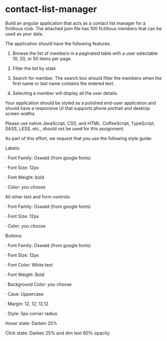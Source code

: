 # contact-list-manager

Build an angular application that acts as a contact list manager for a fictitious club.  The attached json file has 100 fictitious members that can be used as your data.

 

The application should have the following features:

 

1. Browse the list of members in a paginated table with a user selectable 10, 20, or 50 items per page.

2. Filter the list by state

3. Search for member.  The search box should filter the members when the first name or last name contains the entered text.

4. Selecting a member will display all the user details.

 

Your application should be styled as a polished end-user application and should have a responsive UI that supports phone portrait and desktop screen widths.

 

Please use native JavaScript, CSS, and HTML.  CoffeeScript, TypeScript, SASS, LESS, etc., should not be used for this assignment.

 

As part of this effort, we request that you use the following style guide:

 

Labels:

·        Font Family: Oswald (from google fonts)

·        Font Size: 12px

·        Font Weight: bold

·        Color: *you choose*

 

All other text and form controls:

·        Font Family: Oswald (from google fonts)

·        Font Size: 12px

·        Color: *you choose*

 

Buttons:

·        Font Family: Oswald (from google fonts)

·        Font Size: 12px

·        Font Color: White text

·        Font Weight: Bold

·        Background Color: *you choose*

·        Case: Uppercase

·        Margin: 12, 12, 12,12

·        Style: 5px corner radius

Hover state: Darken 25%

Click state: Darken 25% and dim text 60% opacity.
